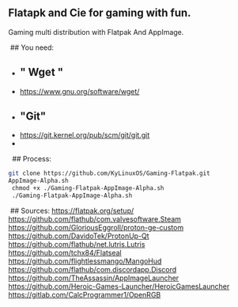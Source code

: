 ## Flatapk and Cie for gaming with fun.
Gaming multi distribution with Flatpak And AppImage.

 ## You need:
- ## " Wget "
- https://www.gnu.org/software/wget/ 
- ## "Git"
- https://git.kernel.org/pub/scm/git/git.git 
- 
  ## Process:
```bash
git clone https://github.com/KyLinuxOS/Gaming-Flatpak.git
AppImage-Alpha.sh
 chmod +x ./Gaming-Flatpak-AppImage-Alpha.sh
 ./Gaming-Flatpak-AppImage-Alpha.sh
```
 ## Sources:
https://flatpak.org/setup/
  https://github.com/flathub/com.valvesoftware.Steam
 https://github.com/GloriousEggroll/proton-ge-custom
 https://github.com/DavidoTek/ProtonUp-Qt
 https://github.com/flathub/net.lutris.Lutris
 https://github.com/tchx84/Flatseal
 https://github.com/flightlessmango/MangoHud
 https://github.com/flathub/com.discordapp.Discord
 https://github.com/TheAssassin/AppImageLauncher
 https://github.com/Heroic-Games-Launcher/HeroicGamesLauncher
https://gitlab.com/CalcProgrammer1/OpenRGB
